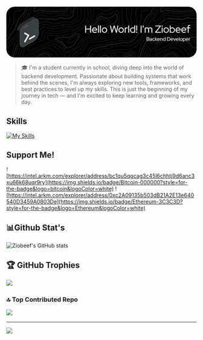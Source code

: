 ![p](img/kocaklah%20-%20Copy.png)
>🎓 I'm a student currently in school, diving deep into the world of backend development. Passionate about building systems that work behind the scenes, I'm always exploring new tools, frameworks, and best practices to level up my skills. This is just the beginning of my journey in tech — and I'm excited to keep learning and growing every day.

## Skills
[![My Skills](https://skillicons.dev/icons?i=html,css,js,php,laravel,bootstrap)](https://skillicons.dev)


## Support Me!
<!-- ![https://img.shields.io/badge/Solana-000?style=for-the-badge&logo=Solana&logoColor=9945FF](https://intel.arkm.com/explorer/address/J8PRi9Bw9UbBXZb82FnYf1PovRR6Qf6PNThnfQJFTBLX) -->
![https://intel.arkm.com/explorer/address/bc1qu5qgcag3c45l6chhtj9d6anc3xu66k68uqr9ry](https://img.shields.io/badge/Bitcoin-000000?style=for-the-badge&logo=bitcoin&logoColor=white)
![https://intel.arkm.com/explorer/address/0xc2A09135b503dB21A2E13e640540D3459A0803De](https://img.shields.io/badge/Ethereum-3C3C3D?style=for-the-badge&logo=Ethereum&logoColor=white)

## 📊Github Stat's
![Ziobeef's GitHub stats](https://github-readme-stats.vercel.app/api?username=ziobeef&show_icons=true&theme=merko)


## 🏆 GitHub Trophies
![](https://github-profile-trophy.vercel.app/?username=ziobeef&theme=tokyonight&no-frame=false&no-bg=true&margin-w=4)

### 🔝 Top Contributed Repo
![](https://github-contributor-stats.vercel.app/api?username=ziobeef&limit=5&theme=dark&combine_all_yearly_contributions=true)

---
[![](https://visitcount.itsvg.in/api?id=ziobeef&icon=0&color=0)](https://visitcount.itsvg.in)

